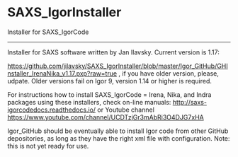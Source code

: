 # SAXS_IgorInstaller
Installer for SAXS_IgorCode
*****************************
Installer for SAXS software written by Jan Ilavsky. Current version is 1.17: 

https://github.com/jilavsky/SAXS_IgorInstaller/blob/master/Igor_GitHub/GHInstaller_IrenaNika_v1.17.pxp?raw=true , if you have older version, please, udpate. Older versions fail on Igor 9, version 1.14 or higher is required. 

For instructions how to install SAXS_IgorCode = Irena, Nika, and Indra packages using these installers, check on-line manuals: http://saxs-igorcodedocs.readthedocs.io/ or Youtube channel https://www.youtube.com/channel/UCDTzjGr3mAbRi3O4DJG7xHA


Igor_GitHub should be eventually able to install Igor code from other GitHub depositories, as long as they have the right xml file with configuration.  Note: this is not yet ready for use. 
